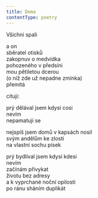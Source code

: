 ```yaml
---
title: Doma
contentType: poetry
---
```


<section>

Všichni spali

</section>

<section>

a on  
sběratel otisků  
zakopnuv o medvídka  
pohozeného v předsíni  
mou pětiletou dcerou  
(o níž zde už nepadne zmínka)  
přemítá

</section>

<section>

cituji:

</section>

<section>

prý dělával jsem kdysi cosi  
nevím  
nepamatuji se  

  nejspíš jsem domů v kapsách nosil  
svým andělům ke zlosti  
na vlastní sochu písek

</section>

<section>

prý bydlíval jsem kdysi kdesi  
nevím  
začínám přivykat  
životu bez adresy  
a k vyprchané noční opilosti  
po ránu sháním duplikát

</section>
